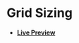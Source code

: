 # Grid Sizing

- [**Live Preview**](https://tahmid-sarker.github.io/Web-Starter-Kit/CSS/Grid%20Sizing/index.html)